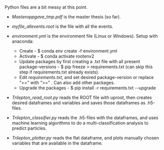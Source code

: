 Python files are a bit messy at this point.

* *Masteroppgave_tmp.pdf* is the master thesis (so far).

* *myfile_allevents.root* is the file with all the events.

* *environment.yml* is the environment file (Linux or Windows). Setup with anaconda:
  - Create - $ conda env create -f environment.yml
  - Activate - $ conda activate rootenv2
  - Update packages by first creating a .txt file with all present package-versions - $ pip freeze > requirements.txt (can skip this step if requirements.txt already exists). 
  - Edit *requirements.txt*, and set desired package-version or replace "==" with ">=" . Can also add other packages.
  - Upgrade the packages - $ pip install -r requirements.txt --upgrade
  
* *Trilepton_read_root.py* reads the ROOT file with uproot, then creates desired dataframes and variables and saves those dataframes as .h5-files.

* *Trilepton_classifier.py* reads the .h5-files with the dataframes, and uses machine learning algorithms to do a multi-classification analysis to predict particles.

* *Trilepton_plotter.py* reads the flat dataframe, and plots manually chosen variables that are available in the dataframe.
